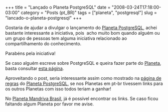 +++
title = "Lançado o Planeta PostgreSQL"
date = "2008-03-24T17:18:00-03:00"
category = "Posts (pt_BR)"
tags = ["planeta", "postgresql"]
slug = "lancado-o-planeta-postgresql"
+++

Gostaria de ajudar a divulgar o lançamento do [Planeta
PostgreSQL](http://planeta.postgresql.org.br/), achei bastante interessante a
iniciativa, pois  acho muito bom quando alguém ou um grupo de pessoas tem
alguma iniciativa relacionado ao compartilhamento do conhecimento.

Parabéns pela iniciativa!

Se caso alguém escreve sobre PostgreSQL e queira fazer parte do
[Planeta](http://planeta.postgresql.org.br/), basta consultar [esta
página](http://www.postgresql.org.br/PlanetaPostgreSQLBR).

Aproveitando o post, seria interessante assim como mostrado na [página de
regras](http://www.postgresql.org.br/PlanetaPostgreSQLBR) do [Planeta
PostgreSQL](http://planeta.postgresql.org.br/), se nos Planetas em pt-br
tivessem links para os outros Planetas com isso todos teriam a ganhar!

No [Planeta Mandriva Brasil](http://planeta.mandrivabrasil.org), já é possível
encontrar os links. Se caso ficou faltando algum Planeta por favor me avise.
